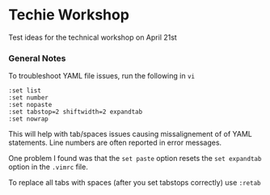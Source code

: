 # Techie Workshop

Test ideas for the technical workshop on April 21st

### General Notes

To troubleshoot YAML file issues, run the following in `vi`

```
:set list
:set number
:set nopaste
:set tabstop=2 shiftwidth=2 expandtab
:set nowrap
```

This will help with tab/spaces issues causing missalignement of of YAML statements. Line numbers are often reported in error messages.

One problem I found was that the `set paste` option resets the `set expandtab` option in the `.vimrc` file.

To replace all tabs with spaces (after you set tabstops correctly) use `:retab`

